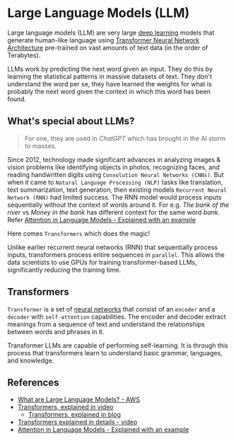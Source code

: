 # Large Language Models (LLM)
Large language models (LLM) are very large [deep learning](neuralnetwork-deeplearning--readme.md#deep-learning) models that generate human-like language using [Transformer Neural Network Architecture](https://www.youtube.com/watch?v=SZorAJ4I-sA) pre-trained on vast amounts of text data (in the order of Terabytes).

LLMs work by predicting the next word given an input. They do this by learning the statistical patterns in massive datasets of text. They don't understand the word per se, they have learned the weights for what is probably the next word given the context in which this word has been found.

## What's special about LLMs?
> For one, they are used in *ChatGPT* which has brought in the AI storm to masses.

Since 2012, technology made significant advances in analyzing images & vision problems like identifying objects in photos, recognizing faces, and reading handwritten digits using `Convolution Neural Networks (CNNs)`. But when it came to `Natural Language Processing (NLP)` tasks like translation, text summarization, text generation, then existing models `Recurrent Neural Network (RNN)` had limited success. The RNN model would process inputs sequentially without the context of words around it. For e.g. *The bank of the river* vs *Money in the bank* has different context for the same word *bank*. Refer [Attention in Language Models - Explained with an example](https://txt.cohere.com/what-is-attention-in-language-models/)

Here comes `Transformers` which does the magic! 

Unlike earlier recurrent neural networks (RNN) that sequentially process inputs, transformers process entire sequences in `parallel`. This allows the data scientists to use GPUs for training transformer-based LLMs, significantly reducing the training time.

## Transformers
`Transformer` is a set of [neural networks](neuralnetwork-deeplearning--readme.md#neural-network--deep-learning) that consist of an `encoder` and a `decoder` with `self-attention` capabilities. The encoder and decoder extract meanings from a sequence of text and understand the relationships between words and phrases in it.

Transformer LLMs are capable of performing self-learning. It is through this process that transformers learn to understand basic grammar, languages, and knowledge. 

## References
* [What are Large Language Models? - AWS](https://aws.amazon.com/what-is/large-language-model/)
* [Transformers, explained in video](https://www.youtube.com/watch?v=SZorAJ4I-sA)
    * [Transformers, explained in blog](https://daleonai.com/transformers-explained)
* [Transformers explained in details - video ](https://www.youtube.com/watch?si=PN-ARp297J-DcKo5&v=TQQlZhbC5ps&feature=youtu.be)
* [Attention in Language Models - Explained with an example](https://txt.cohere.com/what-is-attention-in-language-models/)